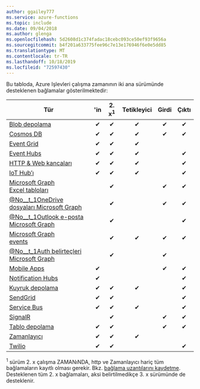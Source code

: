 ```yaml
---
author: ggailey777
ms.service: azure-functions
ms.topic: include
ms.date: 09/04/2018
ms.author: glenga
ms.openlocfilehash: 5d2608d1c374fadac18cebc093ce50ef93f9656a
ms.sourcegitcommit: b4f201a633775fee96c7e13e176946f6e0e5dd85
ms.translationtype: MT
ms.contentlocale: tr-TR
ms.lasthandoff: 10/18/2019
ms.locfileid: "72597430"
---
```

Bu tabloda, Azure Işlevleri çalışma zamanının iki ana sürümünde desteklenen bağlamalar gösterilmektedir:

| Tür | 'in | 2. x<sup>1</sup> | Tetikleyici | Girdi | Çıktı |
| ---- | :-: | :-: | :------: | :---: | :----: |
| [Blob depolama](../articles/azure-functions/functions-bindings-storage-blob.md)          |✔|✔|✔|✔|✔|
| [Cosmos DB](../articles/azure-functions/functions-bindings-documentdb.md)               |✔|✔|✔|✔|✔|
| [Event Grid](../articles/azure-functions/functions-bindings-event-grid.md)              |✔|✔|✔| | |
| [Event Hubs](../articles/azure-functions/functions-bindings-event-hubs.md)              |✔|✔|✔| |✔|
| [HTTP & Web kancaları](../articles/azure-functions/functions-bindings-http-webhook.md)             |✔|✔|✔| |✔|
| [IoT Hub’ı](../articles/azure-functions/functions-bindings-event-iot.md)             |✔|✔|✔| |✔|
| [Microsoft Graph <br/>Excel tabloları](../articles/azure-functions/functions-bindings-microsoft-graph.md)   ||✔| |✔|✔|
| [@No__t_1OneDrive dosyaları Microsoft Graph](../articles/azure-functions/functions-bindings-microsoft-graph.md) ||✔| |✔|✔|
| [@No__t_1Outlook e-posta Microsoft Graph](../articles/azure-functions/functions-bindings-microsoft-graph.md)  ||✔| | |✔|
| [Microsoft Graph <br/>events](../articles/azure-functions/functions-bindings-microsoft-graph.md)         ||✔|✔|✔|✔|
| [@No__t_1Auth belirteçleri Microsoft Graph](../articles/azure-functions/functions-bindings-microsoft-graph.md)    ||✔| |✔| |
| [Mobile Apps](../articles/azure-functions/functions-bindings-mobile-apps.md)             |✔| | |✔|✔|
| [Notification Hubs](../articles/azure-functions/functions-bindings-notification-hubs.md) |✔|| | |✔|
| [Kuyruk depolama](../articles/azure-functions/functions-bindings-storage-queue.md)         |✔|✔|✔| |✔|
| [SendGrid](../articles/azure-functions/functions-bindings-sendgrid.md)                   |✔|✔| | |✔|
| [Service Bus](../articles/azure-functions/functions-bindings-service-bus.md)             |✔|✔|✔| |✔|
| [SignalR](../articles/azure-functions/functions-bindings-signalr-service.md)             | |✔| |✔|✔|
| [Tablo depolama](../articles/azure-functions/functions-bindings-storage-table.md)         |✔|✔| |✔|✔|
| [Zamanlayıcı](../articles/azure-functions/functions-bindings-timer.md)                         |✔|✔|✔| | |
| [Twilio](../articles/azure-functions/functions-bindings-twilio.md)                       |✔|✔| | |✔|

<sup>1</sup> sürüm 2. x çalışma ZAMANıNDA, http ve Zamanlayıcı hariç tüm bağlamaların kayıtlı olması gerekir. Bkz. [bağlama uzantılarını kaydetme](../articles/azure-functions/functions-bindings-register.md). Desteklenen tüm 2. x bağlamaları, aksi belirtilmedikçe 3. x sürümünde de desteklenir.   
